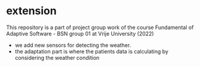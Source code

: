 # extension
This repository is a part of project group work of the course Fundamental of Adaptive Software - BSN group 01 at Vrije University (2022)
- we add new sensors for detecting the weather.
- the adaptation part is where the patients data is calculating by considering the weather condition
